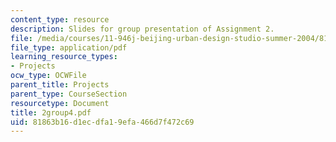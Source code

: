 ```yaml
---
content_type: resource
description: Slides for group presentation of Assignment 2.
file: /media/courses/11-946j-beijing-urban-design-studio-summer-2004/81863b16d1ecdfa19efa466d7f472c69_2group4.pdf
file_type: application/pdf
learning_resource_types:
- Projects
ocw_type: OCWFile
parent_title: Projects
parent_type: CourseSection
resourcetype: Document
title: 2group4.pdf
uid: 81863b16-d1ec-dfa1-9efa-466d7f472c69
---
```

